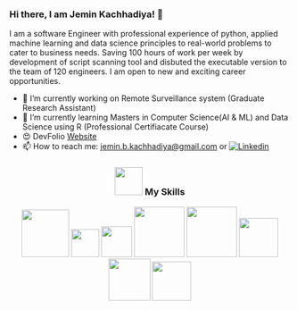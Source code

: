 ### Hi there, I am Jemin Kachhadiya! 👋
I am a software Engineer with professional experience of python, applied machine learning and data science principles to real-world problems to cater to  business needs. Saving 100 hours of work per week by development of script scanning tool and disbuted the executable version to the team of 120 engineers. I am open to new and exciting career opportunities.

- 🔭 I’m currently working on Remote Surveillance system (Graduate Research Assistant)
- 🌱 I’m currently learning Masters in Computer Science(AI & ML) and Data Science using R (Professional Certifiacate Course)
- 😍 DevFolio [Website](https://jeminkachhadiya.github.io/)
- 📫 How to reach me: jemin.b.kachhadiya@gmail.com or [![Linkedin](https://img.shields.io/badge/linkedin-%230077B5.svg?&style=for-the-badge&logo=linkedin&logoColor=white)](https://www.linkedin.com/in/jemin-kachhadiya-087212143/)<br>

<div align='center'>
<!-- My Skills -->
<h3> <img src="https://media.giphy.com/media/WUlplcMpOCEmTGBtBW/giphy.gif" width="50"> My Skills </h3>     

<img src="https://img.shields.io/badge/python-%233776AB.svg?&style=flat-square&logo=python&logoColor=white" width=85px/>
<img src="https://img.shields.io/badge/R%20-%23323330.svg?&style=for-the-badge&logo=R&logoColor=%23F7DF1E" width= 50px/>
<img src="https://img.shields.io/badge/Java%20-%23563D7C.svg?&style=for-the-badge&logo=Java&logoColor=white" width=55px/>
<img src="https://img.shields.io/badge/opencv-%23white.svg?style=for-the-badge&logo=opencv&logoColor=white" width=90px/>
<img src="https://img.shields.io/badge/mysql-%2300f.svg?style=for-the-badge&logo=mysql&logoColor=white" width=90px/>
<img src="https://img.shields.io/badge/AWS-%23FF9900.svg?style=for-the-badge&logo=amazon-aws&logoColor=white" width=70px/>
<img src="https://img.shields.io/badge/YOLO-%23white.svg?style=for-the-badge&logo=YOLO&logoColor=white" width=75px/>
<img src="https://img.shields.io/badge/GCP-%234285F4.svg?style=for-the-badge&logo=google-cloud&logoColor=white" width=70px/>
</div> 

<!--
**jeminkachhadiya/JeminKachhadiya** is a ✨ _special_ ✨ repository because its `README.md` (this file) appears on your GitHub profile.

Here are some ideas to get you started:
- ⚡ Fun fact: ...
-->
